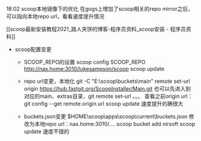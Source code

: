 18:02 scoop本地镜像下的优化
	在gogs上增加了scoop相关的repo mirror之后，可以指向本地repo url，看看速度提升情况

[[scoop最新安装教程2021_路人夹饼的博客-程序员资料_scoop安装 - 程序员资料]]

- scoop配置变更
	- SCOOP_REPO的设置
	scoop config SCOOP_REPO http://nas.home:3010/lukesampson/scoop
	scoop update

	- repo url变更，本地化
	git -C "E:\scoop\buckets\main" remote set-url origin https://hub.fastgit.org/ScoopInstaller/Main.git
		也可以先进入到对应的main、extras目录，git remote set-url 。。。
		查看之前origin url：git config --get remote.origin.url
	scoop update
	速度提升的确很大
	- buckets.json变更
	$HOME\scoop\apps\scoop\current\buckets.json
	 	修改为本地repo url：nas.home:3010/....
	 scoop bucket add nirsoft
	 scoop update
		 速度不错的
		 
